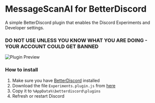 # MessageScanAI for BetterDiscord
A simple BetterDiscord plugin that enables the Discord Experiments and Developer settings.

### DO NOT USE UNLESS YOU KNOW WHAT YOU ARE DOING - YOUR ACCOUNT COULD GET BANNED

![Plugin Preview]()

### How to install
1) Make sure you have [BetterDiscord](https://betterdiscord.app/) installed
2) Download the file `Experiments.plugin.js` from [here](https://github.com/programmer2514/BetterDiscord-Experiments/releases/latest)
3) Copy it to `%AppData%\betterdiscord\plugins`
4) Refresh or restart Discord

